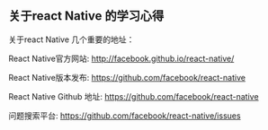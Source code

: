 ## 关于react Native 的学习心得

关于react Native 几个重要的地址：</b>

React Native官方网站: http://facebook.github.io/react-native/

React Native版本发布: https://github.com/facebook/react-native

React Native Github 地址: https://github.com/facebook/react-native

问题搜索平台: https://github.com/facebook/react-native/issues
